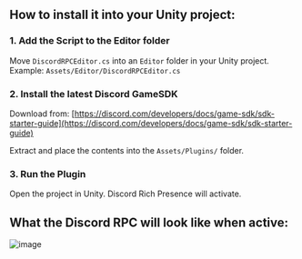 ## How to install it into your Unity project:

### 1. Add the Script to the Editor folder

Move `DiscordRPCEditor.cs` into an `Editor` folder in your Unity project.
Example: `Assets/Editor/DiscordRPCEditor.cs`

### 2. Install the latest Discord GameSDK

Download from:
[https://discord.com/developers/docs/game-sdk/sdk-starter-guide](https://discord.com/developers/docs/game-sdk/sdk-starter-guide)

Extract and place the contents into the `Assets/Plugins/` folder.

### 3. Run the Plugin

Open the project in Unity. Discord Rich Presence will activate.



## What the Discord RPC will look like when active:

![image](https://github.com/user-attachments/assets/cfcb6b65-6dec-4d94-b6c5-53fb9da5b481)

